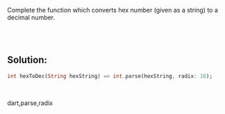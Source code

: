 Complete the function which converts hex number (given as a string) to a decimal number.

<br><br>

## Solution:
```dart
int hexToDec(String hexString) => int.parse(hexString, radix: 16);
```

<br>

<tag>dart,parse,radix<tag>